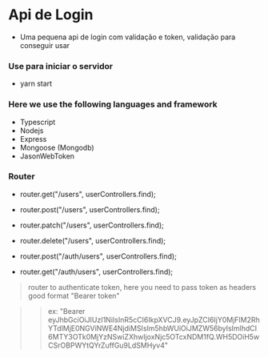 # Api de Login

- Uma pequena api de login com validação e token, validação para conseguir usar

### Use para iniciar o servidor

- yarn start 

### Here we use the following languages and framework

- Typescript
- Nodejs
- Express
- Mongoose (Mongodb)
- JasonWebToken

### Router

- router.get("/users", userControllers.find); <!-- view all registered users -->
- router.post("/users", userControllers.find); <!-- register user -->
- router.patch("/users", userControllers.find); <!-- uptade user -->
- router.delete("/users", userControllers.find); <!-- delete user -->
- router.post("/auth/users", userControllers.find); <!-- login user -->

- router.get("/auth/users", userControllers.find);

> router to authenticate token, here you need to pass token as headers good format "Bearer token"

>> ex: "Bearer eyJhbGciOiJIUzI1NiIsInR5cCI6IkpXVCJ9.eyJpZCI6IjY0MjFlM2RhYTdlMjE0NGViNWE4NjdiMSIsIm5hbWUiOiJMZW56byIsImlhdCI6MTY3OTk0MjYzNSwiZXhwIjoxNjc5OTcxNDM1fQ.WH5DOiH5wCSrOBPWYtQYrZuffGu9LdSMHyv4"
